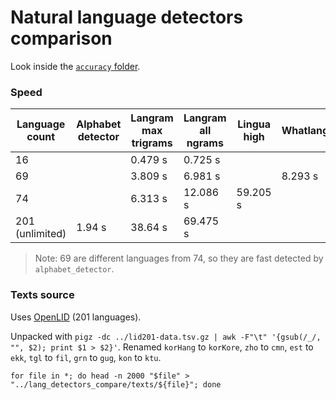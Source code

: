 # Natural language detectors comparison

Look inside the [`accuracy` folder](https://github.com/RoDmitry/lang_detectors_compare/tree/main/accuracy).

### Speed

| Language count | Alphabet detector | Langram max trigrams  | Langram all ngrams | Lingua high | Whatlang | Whichlang |
| --------------- | ------ | -------- | -------- | -------- | ------- | ------- |
|  16             |        |  0.479 s |  0.725 s |          |         | 0.026 s |
|  69             |        |  3.809 s |  6.981 s |          | 8.293 s |
|  74             |        |  6.313 s | 12.086 s | 59.205 s |
| 201 (unlimited) | 1.94 s | 38.64 s  | 69.475 s |

> Note: 69 are different languages from 74, so they are fast detected by `alphabet_detector`.

### Texts source

Uses [OpenLID](https://github.com/laurieburchell/open-lid-dataset) (201 languages).

Unpacked with `pigz -dc ../lid201-data.tsv.gz | awk -F"\t" '{gsub(/_/, "", $2); print $1 > $2}'`.
Renamed `korHang` to `korKore`, `zho` to `cmn`, `est` to `ekk`, `tgl` to `fil`, `grn` to `gug`, `kon` to `ktu`.

`for file in *; do head -n 2000 "$file" > "../lang_detectors_compare/texts/${file}"; done`
